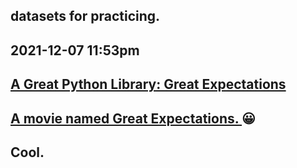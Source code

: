 ## datasets for practicing.  
## 2021-12-07 11:53pm  
## [A Great Python Library: Great Expectations](https://towardsdatascience.com/a-great-python-library-great-expectations-6ac6d6fe822e)  
## [A movie named Great Expectations. ](https://www.youtube.com/watch?v=9v4SZtp44qo) 😀  
## Cool.

